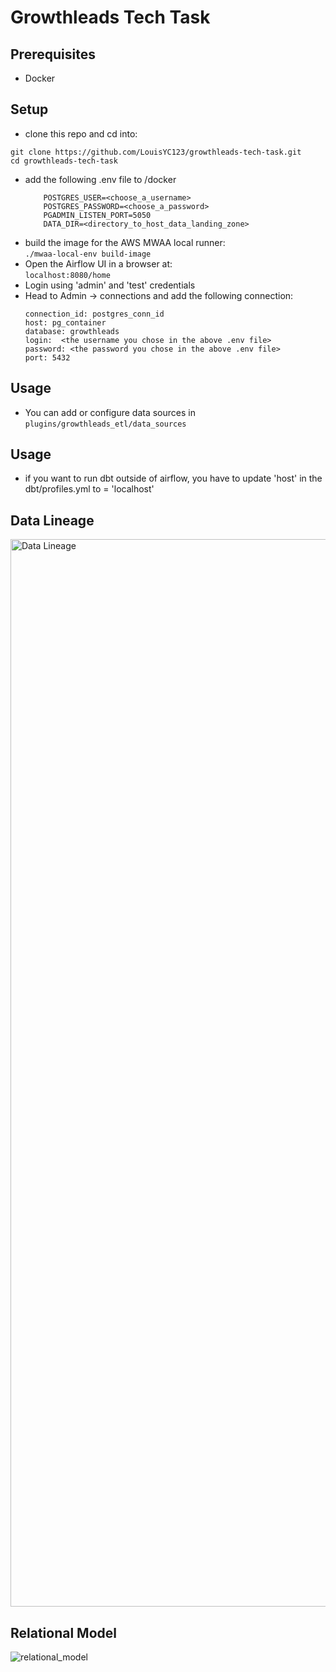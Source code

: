 # Growthleads Tech Task

## Prerequisites
 - Docker

## Setup
 - clone this repo and cd into:  
 ```
 git clone https://github.com/LouisYC123/growthleads-tech-task.git
 cd growthleads-tech-task
 ```
- add the following .env file to /docker
    ```
        POSTGRES_USER=<choose_a_username>
        POSTGRES_PASSWORD=<choose_a_password>
        PGADMIN_LISTEN_PORT=5050  
        DATA_DIR=<directory_to_host_data_landing_zone>
    ```
- build the image for the AWS MWAA local runner:  
    ```./mwaa-local-env build-image```
- Open the Airflow UI in a browser at:  
    ``` localhost:8080/home ```
- Login using 'admin' and 'test' credentials
- Head to Admin -> connections and add the following connection:  
    ```
    connection_id: postgres_conn_id
    host: pg_container
    database: growthleads
    login:  <the username you chose in the above .env file>
    password: <the password you chose in the above .env file>
    port: 5432
    ```

## Usage
 - You can add or configure data sources in ```plugins/growthleads_etl/data_sources```


## Usage
 - if you want to run dbt outside of airflow, you have to update 'host' in the dbt/profiles.yml to = 'localhost'

## Data Lineage 
<img width="1708" alt="Data Lineage" src="https://github.com/user-attachments/assets/bd40fbe9-6f31-46fd-9aed-ed98c6f99a00">

## Relational Model
![relational_model](https://github.com/user-attachments/assets/b342d332-10ae-49f4-831f-6b885d68b366)
